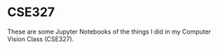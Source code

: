 # CSE327

These are some Jupyter Notebooks of the things I did in my Computer Vision Class (CSE327).

